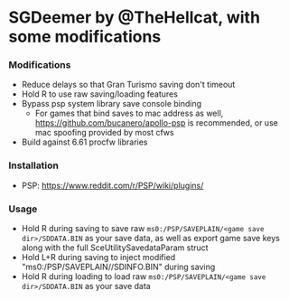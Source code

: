 # SGDeemer by @TheHellcat, with some modifications

### Modifications

- Reduce delays so that Gran Turismo saving don't timeout
- Hold R to use raw saving/loading features
- Bypass psp system library save console binding
	- For games that bind saves to mac address as well, https://github.com/bucanero/apollo-psp is recommended, or use mac spoofing provided by most cfws
- Build against 6.61 procfw libraries

### Installation

- PSP: https://www.reddit.com/r/PSP/wiki/plugins/

### Usage

- Hold R during saving to save raw `ms0:/PSP/SAVEPLAIN/<game save dir>/SDDATA.BIN` as your save data, as well as export game save keys along with the full SceUtilitySavedataParam struct
- Hold L+R during saving to inject modified "ms0:/PSP/SAVEPLAIN/<game save dir>/SDINFO.BIN" during saving
- Hold R during loading to load raw `ms0:/PSP/SAVEPLAIN/<game save dir>/SDDATA.BIN` as your save data
